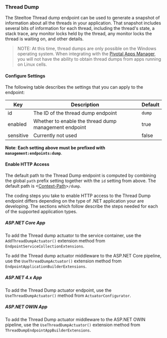 ### Thread Dump

The Steeltoe Thread dump endpoint can be used to generate a snapshot of information about all the threads in your application. That snapshot includes several bits of information for each thread, including the thread's state, a stack trace, any monitor locks held by the thread, any monitor locks the thread is waiting on, and other details.

>NOTE: At this time, thread dumps are only possible on the Windows operating system. When integrating with the [Pivotal Apps Manager](https://docs.pivotal.io/pivotalcf/2-0/console/index.html), you will not have the ability to obtain thread dumps from apps running on Linux cells.

#### Configure Settings

The following table describes the settings that you can apply to the endpoint:

|Key|Description|Default|
|---|---|---|
|id|The ID of the thread dump endpoint|`dump`|
|enabled|Whether to enable the thread dump management endpoint|true|
|sensitive|Currently not used|false|

**Note**: **Each setting above must be prefixed with `management:endpoints:dump`**.

#### Enable HTTP Access

The default path to the Thread Dump endpoint is computed by combining the global `path` prefix setting together with the `id` setting from above. The default path is <[Context-Path](hypermedia#base-context-path)>`/dump`.

The coding steps you take to enable HTTP access to the Thread Dump endpoint differs depending on the type of .NET application your are developing.  The sections which follow describe the steps needed for each of the supported application types.

##### ASP.NET Core App

To add the Thread dump actuator to the service container, use the `AddThreadDumpActuator()` extension method from `EndpointServiceCollectionExtensions`.

To add the Thread dump actuator middleware to the ASP.NET Core pipeline, use the `UseThreadDumpActuator()` extension method from `EndpointApplicationBuilderExtensions`.

##### ASP.NET 4.x App

To add the Thread Dump actuator endpoint, use the `UseThreadDumpActuator()` method from `ActuatorConfigurator`.

##### ASP.NET OWIN App

To add the Thread Dump actuator middleware to the ASP.NET OWIN pipeline, use the `UseThreadDumpActuator()` extension method from `ThreadDumpEndpointAppBuilderExtensions`.

